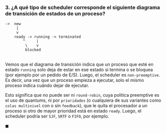 ### 3. ¿A qué tipo de scheduler corresponde el siguiente diagrama de transición de estados de un proceso?
```
->  new
     |
     v
    ready -> running -> terminated
        ^     |
         \    v
         blocked
```

\
Vemos que el diagrama de transición indica que un proceso que esté en estado `running` solo deja de estar en ese estado si termina o se bloquea (por ejemplo por un pedido de E/S). Luego, el scheduler es `non-preemptive`. Es decir, una vez que un proceso empieza a ejecutar, solo el mismo proceso indica cuándo dejar de ejecutar. 

Esto significa que no puede ser ni `round-robin`, cuya politica preemptive es el uso de quantums, ni por `prioridades` (o cualquiera de sus variantes como `colas multinivel` con o sin `feedback`), que le quita el procesador a un proceso si otro de mayor prioridad está en estado `ready`. Luego, el scheduler podría ser `SJF`, `SRTF` o `FIFO`, por ejemplo.

$\blacksquare$
